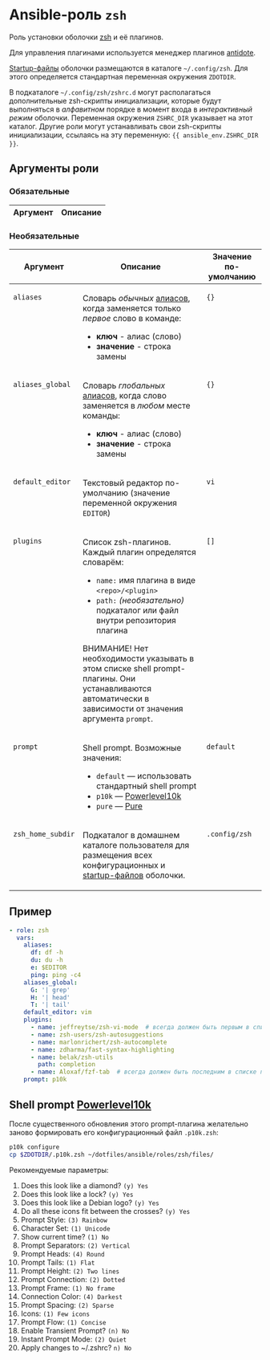 # Ansible-роль `zsh`

Роль установки оболочки [zsh](https://zsh.sourceforge.io/) и её плагинов.

Для управления плагинами используется менеджер плагинов [antidote](https://github.com/mattmc3/antidote).

[Startup-файлы](https://zsh.sourceforge.io/Doc/Release/Files.html) оболочки размещаются
в каталоге `~/.config/zsh`. Для этого определяется стандартная переменная окружения `ZDOTDIR`.

В подкаталоге `~/.config/zsh/zshrc.d` могут располагаться дополнительные zsh-скрипты инициализации, которые
будут выполняться в _алфавитном_ порядке в момент входа в _интерактивный режим_ оболочки.
Переменная окружения `ZSHRC_DIR` указывает на этот каталог. Другие роли могут устанавливать свои
zsh-скрипты инициализации, ссылаясь на эту переменную: `{{ ansible_env.ZSHRC_DIR }}`.

## Аргументы роли

### Обязательные

| Аргумент | Описание
| -------- | --------

### Необязательные

<table>
<thead>
<th>
Аргумент
</th>
<th>
Описание
</th>
<th>
Значение по-умолчанию
</th>
</thead>
<tbody>

<tr>

<td valign="top">

`aliases`

</td>
<td valign="top">

Словарь _обычных_ [алиасов](https://zsh.sourceforge.io/Doc/Release/Shell-Grammar.html#Aliasing), когда
заменяется только _первое_ слово в команде:

- **ключ** - алиас (слово)
- **значение** - строка замены

</td>

<td valign="top">

`{}`

</td>

</tr>

<tr>

<td valign="top">

`aliases_global`

</td>
<td valign="top">

Словарь _глобальных_ [алиасов](https://zsh.sourceforge.io/Doc/Release/Shell-Grammar.html#Aliasing), когда
слово заменяется в _любом_ месте команды:

- **ключ** - алиас (слово)
- **значение** - строка замены

</td>

<td valign="top">

`{}`

</td>

</tr>

<tr>

<td valign="top">

`default_editor`

</td>
<td valign="top">

Текстовый редактор по-умолчанию (значение переменной окружения `EDITOR`)

</td>

<td valign="top">

`vi`

</td>

</tr>

<tr>

<td valign="top">

`plugins`

</td>
<td valign="top">

Список zsh-плагинов. Каждый плагин определятся словарём:

- `name:` имя плагина в виде `<repo>/<plugin>`
- `path:` _(необязательно)_ подкаталог или файл внутри репозитория плагина

ВНИМАНИЕ! Нет необходимости указывать в этом списке shell prompt-плагины.
Они устанавливаются автоматически в зависимости от значения аргумента
`prompt`.

</td>

<td valign="top">

`[]`

</td>

</tr>

<tr>

<td valign="top">

`prompt`

</td>
<td valign="top">

Shell prompt. Возможные значения:

- `default` — использовать стандартный shell prompt
- `p10k` — [Powerlevel10k](https://github.com/romkatv/powerlevel10k)
- `pure` — [Pure](https://github.com/sindresorhus/pure)

</td>

<td valign="top">

`default`

</td>

</tr>

<tr>

<td valign="top">

`zsh_home_subdir`

</td>
<td valign="top">

Подкаталог в домашнем каталоге пользователя для размещения всех конфигурационных и
[startup-файлов](https://zsh.sourceforge.io/Doc/Release/Files.html) оболочки.

</td>

<td valign="top">

`.config/zsh`

</td>

</tr>

</tbody>
</table>

## Пример

```yaml
- role: zsh
  vars:
    aliases:
      df: df -h
      du: du -h
      e: $EDITOR
      ping: ping -c4
    aliases_global:
      G: '| grep'
      H: '| head'
      T: '| tail'
    default_editor: vim
    plugins:
      - name: jeffreytse/zsh-vi-mode  # всегда должен быть первым в списке плагинов
      - name: zsh-users/zsh-autosuggestions
      - name: marlonrichert/zsh-autocomplete
      - name: zdharma/fast-syntax-highlighting
      - name: belak/zsh-utils
        path: completion
      - name: Aloxaf/fzf-tab  # всегда должен быть последним в списке плагинов
    prompt: p10k
```

## Shell prompt [Powerlevel10k](https://github.com/romkatv/powerlevel10k)

После существенного обновления этого prompt-плагина желательно заново формировать
его конфигурационный файл `.p10k.zsh`:

```bash
p10k configure
cp $ZDOTDIR/.p10k.zsh ~/dotfiles/ansible/roles/zsh/files/
```

Рекомендуемые параметры:

1. Does this look like a diamond? `(y) Yes`
1. Does this look like a lock? `(y) Yes`
1. Does this look like a Debian logo? `(y) Yes`
1. Do all these icons fit between the crosses? `(y) Yes`
1. Prompt Style: `(3) Rainbow`
1. Character Set: `(1) Unicode`
1. Show current time? `(1) No`
1. Prompt Separators: `(2) Vertical`
1. Prompt Heads: `(4) Round`
1. Prompt Tails: `(1) Flat`
1. Prompt Height: `(2) Two lines`
1. Prompt Connection: `(2) Dotted`
1. Prompt Frame: `(1) No frame`
1. Connection Color: `(4) Darkest`
1. Prompt Spacing: `(2) Sparse`
1. Icons: `(1) Few icons`
1. Prompt Flow: `(1) Concise`
1. Enable Transient Prompt? `(n) No`
1. Instant Prompt Mode: `(2) Quiet`
1. Apply changes to ~/.zshrc? `n) No`
